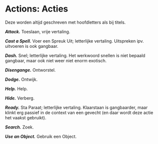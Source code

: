 # Actions: Acties

Deze worden altijd geschreven met hoofdletters als bij titels.

**_Attack._**
Toeslaan, vrije vertaling.

**_Cast a Spell._**
Voer een Spreuk Uit; letterlijke vertaling.
Uitspreken ipv. uitvoeren is ook gangbaar.

**_Dash._**
Snel; letterlijke vertaling.
Het werkwoord snellen is niet bepaald gangbaar, maar ook niet weer niet enorm exotisch.

**_Disengange._**
Ontworstel.

**_Dodge._**
Ontwijk.

**_Help._**
Help.

**_Hide._**
Verberg.

**_Ready._**
Sta Paraat; letterlijke vertaling.
Klaarstaan is gangbaarder, maar klinkt erg passief in de context van een gevecht (en daar wordt deze actie het vaakst gebruikt).

**_Search._**
Zoek.

**_Use an Object._**
Gebruik een Object.
